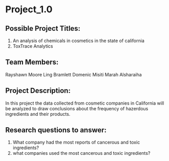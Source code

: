 # Project_1.0

## Possible Project Titles: 

1. An analysis of chemicals in cosmetics in the state of california
2. ToxTrace Analytics

## Team Members:

Rayshawn Moore
Ling Bramlett
Domenic Misiti
Marah Alsharaiha

## Project Description:
In this project the data collected from cosmetic companies in California will be analyzed to draw conclusions about the frequency of hazerdous ingredients and their products.

## Research questions to answer:
1. What company had the most reports of cancerous and toxic ingredients?
2. what companies used the most cancerous and toxic ingredients?






